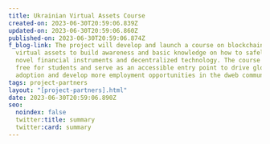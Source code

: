 ```yaml
---
title: Ukrainian Virtual Assets Course
created-on: 2023-06-30T20:59:06.839Z
updated-on: 2023-06-30T20:59:06.860Z
published-on: 2023-06-30T20:59:06.874Z
f_blog-link: The project will develop and launch a course on blockchain and
  virtual assets to build awareness and basic knowledge on how to safely use
  novel financial instruments and decentralized technology. The course will be
  free for students and serve as an accessible entry point to drive global
  adoption and develop more employment opportunities in the dweb community.
tags: project-partners
layout: "[project-partners].html"
date: 2023-06-30T20:59:06.890Z
seo:
  noindex: false
  twitter:title: summary
  twitter:card: summary
---
```


